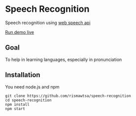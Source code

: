 # Speech Recognition 
Speech recognition using [web speech api](https://developer.mozilla.org/en-US/docs/Web/API/Web_Speech_API)

[Run demo live](https://speech-recognition-umber.vercel.app/)
## Goal
To help in learning languages, especially in pronunciation

## Installation
You need node.js and npm
```
git clone https://github.com/rismawtsa/speech-recognition
cd speech-recognition
npm install
npm start
```
